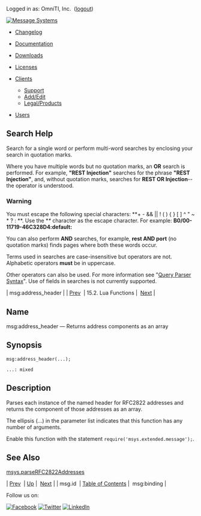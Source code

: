 Logged in as: OmniTI, Inc.  ([logout](https://support.messagesystems.com/logout.php))

[![Message Systems](https://support.messagesystems.com/images/ms-white205.png)](https://support.messagesystems.com/start.php) 

*   [Changelog](https://support.messagesystems.com/start.php?show=changelog)
*   [Documentation](https://support.messagesystems.com/docs/)
*   [Downloads](https://support.messagesystems.com/start.php)

*   [Licenses](https://support.messagesystems.com/license_summary.php)
*   <a href="">Clients</a>
    *   [Support](https://support.messagesystems.com/cs.php)
    *   [Add/Edit](https://support.messagesystems.com/edit_client.php)
    *   [Legal/Products](https://support.messagesystems.com/edit_products.php)
*   [Users](https://support.messagesystems.com/edit_customer.php)

## Search Help

Search for a single word or perform multi-word searches by enclosing your search in quotation marks.

Where you have multiple words but no quotation marks, an **OR** search is performed. For example, **"REST Injection"** searches for the phrase **"REST Injection"**, and, without quotation marks, searches for **REST OR Injection**--the operator is understood.

### Warning

You must escape the following special characters: **+ - && || ! ( ) { } [ ] ^ " ~ * ? : \**. Use the **\** character as the escape character. For example: **B0/00-11719-46C328D4\:default\:**

You can also perform **AND** searches, for example, **rest AND port** (no quotation marks) finds pages where both these words occur.

Terms used in searches are case-insensitive but operators are not. Alphabetic operators **must** be in uppercase.

Other operators can also be used. For more information see "[Query Parser Syntax](https://lucene.apache.org/core/old_versioned_docs/versions/3_0_0/queryparsersyntax.html)". Use of fields in searches is not currently supported.

| msg:address_header |
| [Prev](lua.ref.msg.id.php)  | 15.2. Lua Functions |  [Next](lua.ref.msg_binding.php) |

<a name="lua.ref.msg_address_header"></a>
## Name

msg:address_header — Returns address components as an array

<a name="idp25325920"></a>
## Synopsis

`msg:address_header(...);`

`...: mixed`<a name="idp25328608"></a>
## Description

Parses each instance of the named header for RFC2822 addresses and returns the component of those addresses as an array.

The ellipsis (...) in the parameter list indicates that this function has any number of arguments.

Enable this function with the statement `require('msys.extended.message');`.

<a name="idp25331792"></a>
## See Also

[msys.parseRFC2822Addresses](lua.ref.msys.parseRFC2822Addresses.php "msys.parseRFC2822Addresses")

| [Prev](lua.ref.msg.id.php)  | [Up](lua.function.details.php) |  [Next](lua.ref.msg_binding.php) |
| msg.id  | [Table of Contents](index.php) |  msg:binding |

Follow us on:

[![Facebook](https://support.messagesystems.com/images/icon-facebook.png)](http://www.facebook.com/messagesystems) [![Twitter](https://support.messagesystems.com/images/icon-twitter.png)](http://twitter.com/#!/MessageSystems) [![LinkedIn](https://support.messagesystems.com/images/icon-linkedin.png)](http://www.linkedin.com/company/message-systems)